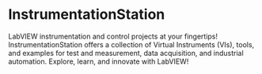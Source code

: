 # InstrumentationStation
LabVIEW instrumentation and control projects at your fingertips! InstrumentationStation offers a collection of Virtual Instruments (VIs), tools, and examples for test and measurement, data acquisition, and industrial automation. Explore, learn, and innovate with LabVIEW!
